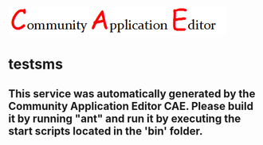 ![CAE](https://github.com/TestSomeOrg/microservice-testsms/blob/master/img/logo.png)  

testsms
===================


This service was automatically generated by the Community Application Editor CAE. Please build it by running "ant" and run it by executing the start scripts located in the 'bin' folder.
---------------
